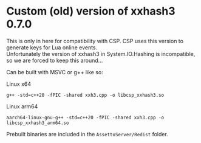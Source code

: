 ﻿# Custom (old) version of xxhash3 0.7.0

This is only in here for compatibility with CSP. CSP uses this version to generate keys for Lua online events.  
Unfortunately the version of xxhash3 in System.IO.Hashing is incompatible, so we are forced to keep this around...

Can be built with MSVC or g++ like so:

Linux x64
```
g++ -std=c++20 -fPIC -shared xxh3.cpp -o libcsp_xxhash3.so
```

Linux arm64
```
aarch64-linux-gnu-g++ -std=c++20 -fPIC -shared xxh3.cpp -o libcsp_xxhash3_arm64.so
```

Prebuilt binaries are included in the `AssettoServer/Redist` folder.
